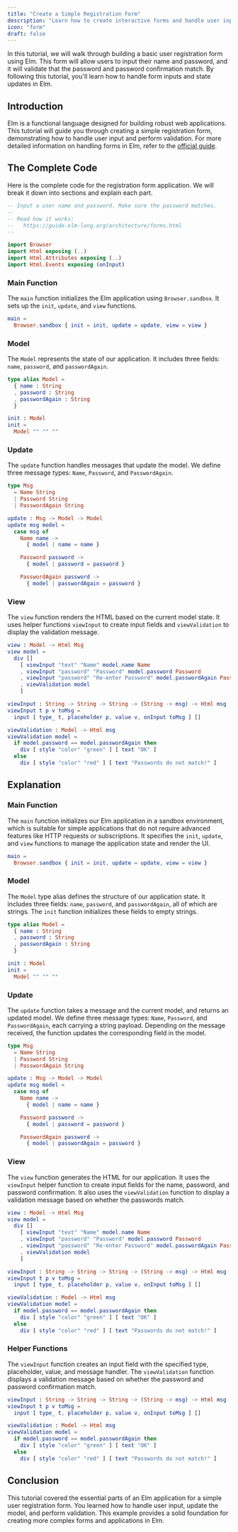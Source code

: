 ```yaml
---
title: "Create a Simple Registration Form"
description: "Learn how to create interactive forms and handle user input in Elm."
icon: "form"
draft: false
---
```


In this tutorial, we will walk through building a basic user registration form using Elm. This form will allow users to input their name and password, and it will validate that the password and password confirmation match. By following this tutorial, you'll learn how to handle form inputs and state updates in Elm.

## Introduction

Elm is a functional language designed for building robust web applications. This tutorial will guide you through creating a simple registration form, demonstrating how to handle user input and perform validation. For more detailed information on handling forms in Elm, refer to the [official guide](https://guide.elm-lang.org/architecture/forms.html).

## The Complete Code

Here is the complete code for the registration form application. We will break it down into sections and explain each part.

```elm
-- Input a user name and password. Make sure the password matches.
--
-- Read how it works:
--   https://guide.elm-lang.org/architecture/forms.html
--

import Browser
import Html exposing (..)
import Html.Attributes exposing (..)
import Html.Events exposing (onInput)
```

### Main Function

The `main` function initializes the Elm application using `Browser.sandbox`. It sets up the `init`, `update`, and `view` functions.

```elm
main =
  Browser.sandbox { init = init, update = update, view = view }
```

### Model

The `Model` represents the state of our application. It includes three fields: `name`, `password`, and `passwordAgain`.

```elm
type alias Model =
  { name : String
  , password : String
  , passwordAgain : String
  }

init : Model
init =
  Model "" "" ""
```

### Update

The `update` function handles messages that update the model. We define three message types: `Name`, `Password`, and `PasswordAgain`.

```elm
type Msg
  = Name String
  | Password String
  | PasswordAgain String

update : Msg -> Model -> Model
update msg model =
  case msg of
    Name name ->
      { model | name = name }

    Password password ->
      { model | password = password }

    PasswordAgain password ->
      { model | passwordAgain = password }
```

### View

The `view` function renders the HTML based on the current model state. It uses helper functions `viewInput` to create input fields and `viewValidation` to display the validation message.

```elm
view : Model -> Html Msg
view model =
  div []
    [ viewInput "text" "Name" model.name Name
    , viewInput "password" "Password" model.password Password
    , viewInput "password" "Re-enter Password" model.passwordAgain PasswordAgain
    , viewValidation model
    ]

viewInput : String -> String -> String -> (String -> msg) -> Html msg
viewInput t p v toMsg =
  input [ type_ t, placeholder p, value v, onInput toMsg ] []

viewValidation : Model -> Html msg
viewValidation model =
  if model.password == model.passwordAgain then
    div [ style "color" "green" ] [ text "OK" ]
  else
    div [ style "color" "red" ] [ text "Passwords do not match!" ]
```

## Explanation

### Main Function

The `main` function initializes our Elm application in a sandbox environment, which is suitable for simple applications that do not require advanced features like HTTP requests or subscriptions. It specifies the `init`, `update`, and `view` functions to manage the application state and render the UI.

```elm
main =
  Browser.sandbox { init = init, update = update, view = view }
```

### Model

The `Model` type alias defines the structure of our application state. It includes three fields: `name`, `password`, and `passwordAgain`, all of which are strings. The `init` function initializes these fields to empty strings.

```elm
type alias Model =
  { name : String
  , password : String
  , passwordAgain : String
  }

init : Model
init =
  Model "" "" ""
```

### Update

The `update` function takes a message and the current model, and returns an updated model. We define three message types: `Name`, `Password`, and `PasswordAgain`, each carrying a string payload. Depending on the message received, the function updates the corresponding field in the model.

```elm
type Msg
  = Name String
  | Password String
  | PasswordAgain String

update : Msg -> Model -> Model
update msg model =
  case msg of
    Name name ->
      { model | name = name }

    Password password ->
      { model | password = password }

    PasswordAgain password ->
      { model | passwordAgain = password }
```

### View

The `view` function generates the HTML for our application. It uses the `viewInput` helper function to create input fields for the name, password, and password confirmation. It also uses the `viewValidation` function to display a validation message based on whether the passwords match.

```elm
view : Model -> Html Msg
view model =
  div []
    [ viewInput "text" "Name" model.name Name
    , viewInput "password" "Password" model.password Password
    , viewInput "password" "Re-enter Password" model.passwordAgain PasswordAgain
    , viewValidation model
    ]

viewInput : String -> String -> String -> (String -> msg) -> Html msg
viewInput t p v toMsg =
  input [ type_ t, placeholder p, value v, onInput toMsg ] []

viewValidation : Model -> Html msg
viewValidation model =
  if model.password == model.passwordAgain then
    div [ style "color" "green" ] [ text "OK" ]
  else
    div [ style "color" "red" ] [ text "Passwords do not match!" ]
```

### Helper Functions

The `viewInput` function creates an input field with the specified type, placeholder, value, and message handler. The `viewValidation` function displays a validation message based on whether the password and password confirmation match.

```elm
viewInput : String -> String -> String -> (String -> msg) -> Html msg
viewInput t p v toMsg =
  input [ type_ t, placeholder p, value v, onInput toMsg ] []

viewValidation : Model -> Html msg
viewValidation model =
  if model.password == model.passwordAgain then
    div [ style "color" "green" ] [ text "OK" ]
  else
    div [ style "color" "red" ] [ text "Passwords do not match!" ]
```

## Conclusion

This tutorial covered the essential parts of an Elm application for a simple user registration form. You learned how to handle user input, update the model, and perform validation. This example provides a solid foundation for creating more complex forms and applications in Elm.
